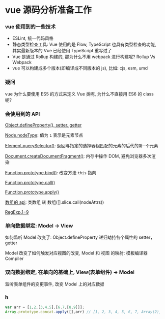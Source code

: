 # vue 源码分析准备工作

### vue 使用到的一些技术

- ESLint, 统一代码风格
- 静态类型检查工具: Vue 使用的是 Flow, TypeScript 也具有类型检查的功能, 其实最新版本的 Vue 已经使用 TypeScript 重写过了
- Vue 是通过 Rollup 构建的, 那为什么不用 webpack 进行构建呢? Rollup Vs Webpack
- vue 可以构建成多个版本(即编译成不同版本的 js), 比如: cjs, esm, umd

### 疑问

vue 为什么要使用 ES5 的方式来定义 Vue 类呢, 为什么不直接用 ES6 的 class 呢?

### 会使用到的 API

[Object.defineProperty(), setter, getter](https://developer.mozilla.org/zh-CN/docs/Web/JavaScript/Reference/Global_Objects/Object/defineProperty)

[Node.nodeType](https://developer.mozilla.org/zh-CN/docs/Web/API/Node/nodeType): 值为 `1` 表示是元素节点

[Element.querySelector()](https://developer.mozilla.org/zh-CN/docs/Web/API/Element/querySelector): 返回与指定的选择器组匹配的元素的后代的`第一个`元素

[Document.createDocumentFragment()](https://developer.mozilla.org/zh-CN/docs/Web/API/Document/createDocumentFragment): 内存中操作 DOM, 避免浏览器多次渲染

[Function.prototype.bind()](https://developer.mozilla.org/zh-CN/docs/Web/JavaScript/Reference/Global_Objects/Function/bind): 改变方法 `this` 指向

[Function.prototype.call()](https://developer.mozilla.org/en-US/docs/Web/JavaScript/Reference/Global_Objects/Function/call)

[Function.prototype.apply()](https://developer.mozilla.org/en-US/docs/Web/JavaScript/Reference/Global_Objects/Function/apply)

[数组的 api](https://developer.mozilla.org/zh-CN/docs/Web/JavaScript/Reference/Global_Objects/Array): 类数组 转 数组([].slice.call(nodeAttrs))

[RegExp.$1-$9](https://developer.mozilla.org/en-US/docs/Web/JavaScript/Reference/Global_Objects/RegExp/n)

### 单向数据绑定: Model -> View

如何监听 Model 改变了: Object.defineProperty 递归劫持各个属性的 setter，getter

Model 改变了如何触发对应视图的改变, Model 和 视图 的映射: 模板编译器 Compiler

### 双向数据绑定, 在单向的基础上, View(表单组件) -> Model

监听表单组件的变更事件, 改变 Model 上的对应数据

### h

```js
var arr = [1,2,[3,4,5],[6,7,[8,9]]];
Array.prototype.concat.apply([],arr) // [1, 2, 3, 4, 5, 6, 7, Array(2)]
```
